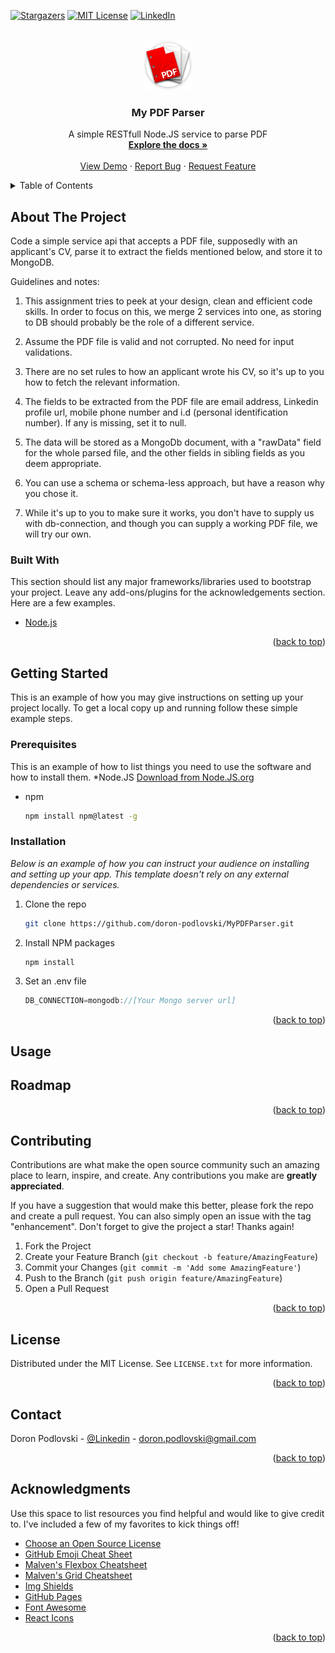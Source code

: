<div id="top"></div>

[![Stargazers][stars-shield]][stars-url]
[![MIT License][license-shield]][license-url]
[![LinkedIn][linkedin-shield]][linkedin-url]


<!-- PROJECT LOGO -->
<br />
<div align="center">
  <a href="https://github.com/doron-podlovski/MyPDFParser/">
    <img src="https://github.com/doron-podlovski/MyPDFParser/blob/main/Images/Logo.png" alt="Logo" width="80" height="80">
  </a>

  <h3 align="center">My PDF Parser</h3>

  <p align="center">
   A simple RESTfull Node.JS service to parse PDF
    <br />
    <a href="https://github.com/othneildrew/Best-README-Template"><strong>Explore the docs »</strong></a>
    <br />
    <br />
    <a href="https://github.com/doron-podlovski/MyPDFParser/">View Demo</a>
    ·
    <a href="https://github.com/doron-podlovski/MyPDFParser/issues">Report Bug</a>
    ·
    <a href="https://github.com/doron-podlovski/MyPDFParser/issues">Request Feature</a>
  </p>
</div>



<!-- TABLE OF CONTENTS -->
<details>
  <summary>Table of Contents</summary>
  <ol>
    <li>
      <a href="#about-the-project">About The Project</a>
      <ul>
        <li><a href="#built-with">Built With</a></li>
      </ul>
    </li>
    <li>
      <a href="#getting-started">Getting Started</a>
      <ul>
        <li><a href="#prerequisites">Prerequisites</a></li>
        <li><a href="#installation">Installation</a></li>
      </ul>
    </li>
    <li><a href="#usage">Usage</a></li>
    <li><a href="#roadmap">Roadmap</a></li>
    <li><a href="#contributing">Contributing</a></li>
    <li><a href="#license">License</a></li>
    <li><a href="#contact">Contact</a></li>
    <li><a href="#acknowledgments">Acknowledgments</a></li>
  </ol>
</details>



<!-- ABOUT THE PROJECT -->
## About The Project

Code a simple service api that accepts a PDF file, supposedly with an applicant's CV, parse it to extract the fields mentioned below, and store it to MongoDB.

Guidelines and notes:

1.  This assignment tries to peek at your design, clean and efficient code skills. In order to focus on this, we merge 2 services into one, as storing to DB should probably be the role of a different service.
2.  Assume the PDF file is valid and not corrupted. No need for input validations.
3.  There are no set rules to how an applicant wrote his CV, so it's up to you how to fetch the relevant information.
4.  The fields to be extracted from the PDF file are email address, Linkedin profile url, mobile phone number and i.d (personal identification number). If any is missing, set it to null.
5.  The data will be stored as a MongoDb document, with a "rawData" field for the whole parsed file, and the other fields in sibling fields as you deem appropriate.  
    
6.  You can use a schema or schema-less approach, but have a reason why you chose it.
7.  While it's up to you to make sure it works, you don't have to supply us with db-connection, and though you can supply a working PDF file, we will try our own.



### Built With

This section should list any major frameworks/libraries used to bootstrap your project. Leave any add-ons/plugins for the acknowledgements section. Here are a few examples.

* [Node.js](https://nodejs.org/en/)

<p align="right">(<a href="#top">back to top</a>)</p>



<!-- GETTING STARTED -->
## Getting Started

This is an example of how you may give instructions on setting up your project locally.
To get a local copy up and running follow these simple example steps.

### Prerequisites

This is an example of how to list things you need to use the software and how to install them.
*Node.JS [Download from Node.JS.org](https://nodejs.org/en/)
* npm
  ```sh
  npm install npm@latest -g
  ```

### Installation

_Below is an example of how you can instruct your audience on installing and setting up your app. This template doesn't rely on any external dependencies or services._

1. Clone the repo
   ```sh
   git clone https://github.com/doron-podlovski/MyPDFParser.git
   ```
1. Install NPM packages
   ```sh
   npm install
   ```
1. Set an .env file
   ```js
   DB_CONNECTION=mongodb://[Your Mongo server url]
   ```

<p align="right">(<a href="#top">back to top</a>)</p>



<!-- USAGE EXAMPLES -->
## Usage





<!-- ROADMAP -->
## Roadmap


<p align="right">(<a href="#top">back to top</a>)</p>



<!-- CONTRIBUTING -->
## Contributing

Contributions are what make the open source community such an amazing place to learn, inspire, and create. Any contributions you make are **greatly appreciated**.

If you have a suggestion that would make this better, please fork the repo and create a pull request. You can also simply open an issue with the tag "enhancement".
Don't forget to give the project a star! Thanks again!

1. Fork the Project
2. Create your Feature Branch (`git checkout -b feature/AmazingFeature`)
3. Commit your Changes (`git commit -m 'Add some AmazingFeature'`)
4. Push to the Branch (`git push origin feature/AmazingFeature`)
5. Open a Pull Request

<p align="right">(<a href="#top">back to top</a>)</p>



<!-- LICENSE -->
## License

Distributed under the MIT License. See `LICENSE.txt` for more information.

<p align="right">(<a href="#top">back to top</a>)</p>



<!-- CONTACT -->
## Contact

Doron Podlovski - [@Linkedin](https://www.linkedin.com/in/doron-podlovski/) - doron.podlovski@gmail.com

<p align="right">(<a href="#top">back to top</a>)</p>



<!-- ACKNOWLEDGMENTS -->
## Acknowledgments

Use this space to list resources you find helpful and would like to give credit to. I've included a few of my favorites to kick things off!

* [Choose an Open Source License](https://choosealicense.com)
* [GitHub Emoji Cheat Sheet](https://www.webpagefx.com/tools/emoji-cheat-sheet)
* [Malven's Flexbox Cheatsheet](https://flexbox.malven.co/)
* [Malven's Grid Cheatsheet](https://grid.malven.co/)
* [Img Shields](https://shields.io)
* [GitHub Pages](https://pages.github.com)
* [Font Awesome](https://fontawesome.com)
* [React Icons](https://react-icons.github.io/react-icons/search)

<p align="right">(<a href="#top">back to top</a>)</p>


<!-- MARKDOWN LINKS & IMAGES -->
<!-- https://www.markdownguide.org/basic-syntax/#reference-style-links -->
[forks-shield]: https://img.shields.io/github/forks/doron.podlovski/MyPDFParser?style=for-the-badge
[forks-url]: https://github.com/doron-podlovski/MyPDFParser/issues/network/members
[stars-shield]: https://img.shields.io/amo/stars/st?style=for-the-badge
[stars-url]: https://github.com/doron-podlovski/MyPDFParser/issues/stargazers
[issues-shield]: https://img.shields.io/bitbucket/issues/doron.podlovski/MyPDFParser
[issues-url]: https://github.com/doron-podlovski/MyPDFParser/issues
[license-shield]: https://img.shields.io/apm/l/vim-mode?style=for-the-badge
[license-url]: https://github.com/doron-podlovski/MyPDFParser/blob/main/LICENSE
[linkedin-shield]: https://img.shields.io/badge/-LinkedIn-black.svg?style=for-the-badge&logo=linkedin&colorB=555
[linkedin-url]: https://www.linkedin.com/in/doron-podlovski/
[product-screenshot]: images/screenshot.png
